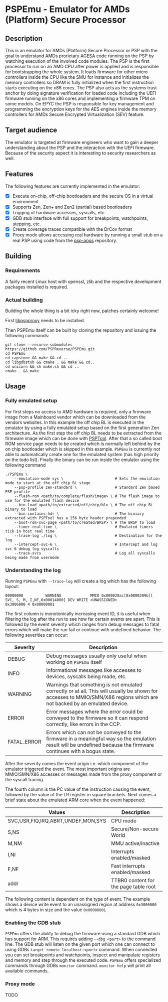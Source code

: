 # PSPEmu - Emulator for AMDs (Platform) Secure Processor

## Description

This is an emulator for AMDs (Platform) Secure Processor or PSP with the goal to understand
AMDs prorietary AGESA code running on the PSP by watching execution of the involved code modules.
The PSP is the first processor to run on an AMD CPU after power is applied and is responsible for bootstrapping
the whole system. It loads firmware for other micro controllers inside the CPU like the SMU for instance
and initializes the memory controllers so DRAM is fully initialized when the first instruction starts executing
on the x86 cores. The PSP also acts as the systems trust anchor by doing signature verification for loaded code
including the UEFI firmware running on the x86 cores and implementing a firmware TPM on some models.
On EPYC the PSP is responsible for key management and programming the encryption keys for the AES engines inside
the memory controllers for AMDs Secure Encrypted Virtualization (SEV) feature.

## Target audience

The emulator is targeted at firmware engineers who want to gain a deeper understanding about the PSP and the interaction
with the UEFI firmware. Because of the security aspect it is interesting to security researchers as well.

## Features

The following features are currently implemented in the emulator:

- [x] Execute on-chip, off-chip bootloaders and the secure OS in a virtual environment
- [x] Supports Zen, Zen+ and Zen2 (partial) based bootloaders
- [x] Logging of hardware accesses, syscalls, etc.
- [x] GDB stub interface with full support for breakpoints, watchpoints, stepping, etc.
- [x] Create coverage traces compatible with the DrCov format
- [x] Proxy mode allows accessing real hardware by running a small stub on a real PSP using code from the [psp-apps](https://github.com/PSPReverse/psp-apps) repository.

## Building

### Requirements

A fairly recent Linux host with openssl, zlib and the respective development packages installed is required.

### Actual building

Building the whole thing is a bit icky right now, patches certainly welcome!

First [libpspproxy](https://github.com/PSPReverse/libpspproxy) needs to be installed.

Then PSPEmu itself can be built by cloning the repository and issuing the following commands:
```
git clone --recurse-submodules https://github.com/PSPReverse/PSPEmu.git
cd PSPEmu
cd capstone && make && cd ..
cd libgdbstub && cmake . && make && cd..
cd unicorn && sh make.sh && cd ..
cmake . && make
```

## Usage

### Fully emulated setup

For first steps no access to AMD hardware is required, only a firmware image from a Mainboard
vendor which can be downloaded from the vendors websites. In this example the off chip BL is
executed in the emulator by using a fully emulated setup based on the first generation Zen architecture.
As the first step the off chip BL needs to be extracted from the firmware image which can be done
with [PSPTool](https://github.com/PSPReverse/PSPTool).
After that a so called boot ROM service page needs to be created which is normally left behind by the on chip bootloader
which is skipped in this example. `PSPEmu` is currently not able to automatically create one for the emulated system
(has high priority on the todo list). Finally the binary can be run inside the emulator using the following command
```
./PSPEmu \
    --emulation-mode sys \                       # Sets the emulation mode to start at the off chip BL stage
    --psp-profile zen-standard \                 # Standard Zen based PSP profile
    --flash-rom <path/to/complete/flash/image> \ # The flash image to use for the emulated flash device
    --bin-load <path/to/extracted/off/chip/bl> \ # The off chip BL binary to load
    --bin-contains-hdr \                         # The biniary extracted with PSPTool has a 256 byte header prepended
    --boot-rom-svc-page <path/to/created/BRSP> \ # The BRSP to load
    --timer-real-time \                          # Emulated timers tick in host real time
    --trace-log ./log \                          # Destination for the log
    --intercept-svc-6 \                          # Intercept and log svc 6 debug log syscalls
    --trace-svcs                                 # Log all syscalls being made from usermode
```

### Understanding the log

Running `PSPEmu` with `--trace-log` will create a log which has the following layout:
```
00000000          WARNING             MMIO 0x000028ac[0x0000289b][  SVC, S, M, I,NF,0x00014000] DEV WRITE <UNASSIGNED>                            0x3006000 4 0x00000001
```

The first column is monotonically increasing event ID, it is useful when filtering the log after the run to see how far certain events are apart. This is followed by the event severity
which ranges from debug messages to fatal errors which will make the run fail or continue with undefined behavior. The following severities can occur:

Severity | Description
------------ | -------------
DEBUG | Debug messages usually only useful when working on `PSPEmu` itself
INFO | Informational messages like accesses to devices, syscalls being made, etc.
WARNING | Warnings that something is not emulated correctly or at all. This will usually be shown for accesses to MMIO/SMN/X86 regions which are not backed by an emulated device.
ERROR | Error messages where the error could be conveyed to the firmware so it can respond correctly, like errors in the CCP.
FATAL_ERROR | Errors which can not be conveyed to the firmware in a meaningful way so the emulation result will be undefined because the firmware continues with a bogus state.

After the severity comes the event origin i.e. which component of the emulator triggered the event. The most important origins are MMIO/SMN/X86 accesses or messages made from the proxy component
or the syscall tracing.

The fourth column is the PC value of the instruction causing the event, followed by the value of the LR register in square brackets. Next comes a brief state about the emulated ARM core when
the event happened:

Values | Description
------------ | -------------
SVC,USR,FIQ,IRQ,ABRT,UNDEF,MON,SYS | CPU mode
S,NS | Secure/Non-secure World
M,NM | MMU active/inactive
I,NI | Interrupts enabled/masked
F,NF | Fast interrupts enabled/masked
addr | TTBR0 content for the page table root

The following content is dependent on the type of event. The example shows a device write event to an unassigned region at address `0x3006000` which is 4 bytes in size and the value `0x00000001`

### Enabling the GDB stub

`PSPEmu` offers the ability to debug the firmware using a standard GDB which has support for ARM. This requires adding `--dbg <port>` to the command line. The GDB stub will listen on the given port
which one can connect to using GDBs `target remote localhost:<port>` command. When connected you can set breakpoints and watchpoints, inspect and manipulate registers and memory and step through the 
executed code. `PSPEmu` offers specialized commands through GDBs `monitor` command. `monitor help` will print all available commands.

### Proxy mode

TODO

